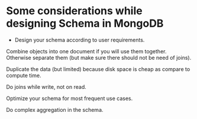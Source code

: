 # Some considerations while designing Schema in MongoDB
  
  * Design your schema according to user requirements.

  Combine objects into one document if you will use them together. Otherwise separate them (but make sure there should not be need of joins).

  Duplicate the data (but limited) because disk space is cheap as compare to compute time.

  Do joins while write, not on read.

  Optimize your schema for most frequent use cases.

  Do complex aggregation in the schema.
